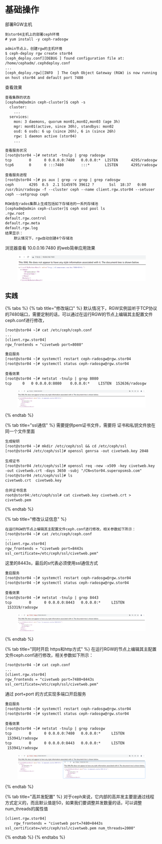 # 基础操作

部署RGW主机

```
到stor04主机上的部署ceph环境
# yum install -y ceph-radosgw
```

```
admin节点上，创建rgw的主机环境
$ ceph-deploy rgw create stor04
[ceph_deploy.conf][DEBUG ] found configuration file at: /home/cephadm/.cephdeploy.conf
...
[ceph_deploy.rgw][INFO  ] The Ceph Object Gateway (RGW) is now running on host stor04 and default port 7480
```

查看效果

```
查看集群的状态
[cephadm@admin ceph-cluster]$ ceph -s
  cluster:
    ...
  services:
    mon: 3 daemons, quorum mon01,mon02,mon03 (age 3h)
    mgr: mon01(active, since 30h), standbys: mon02
    osd: 6 osds: 6 up (since 26h), 6 in (since 26h)
    rgw: 1 daemon active (stor04)
    ...
```

```
查看服务状况
[root@stor04 ~]# netstat -tnulp | grep radosgw
tcp        0      0 0.0.0.0:7480   0.0.0.0:*  LISTEN      4295/radosgw
tcp6       0      0 :::7480        :::*       LISTEN      4295/radosgw
​
查看服务进程
[root@stor04 ~]# ps aux | grep -v grep | grep radosgw
ceph       4295  0.5  2.1 5145976 39612 ?       Ssl  18:37   0:00 /usr/bin/radosgw -f --cluster ceph --name client.rgw.stor04 --setuser ceph --setgroup ceph
```

```
RGW会在rados集群上生成包括如下存储池的一系列存储池
[cephadm@admin ceph-cluster]$ ceph osd pool ls
.rgw.root
default.rgw.control
default.rgw.meta
default.rgw.log
结果显示：
    默认情况下，rgw自动创建4个存储池
```

浏览器查看 10.0.0.16:7480 的web简单应用效果

<figure><img src="../../../../.gitbook/assets/image (6).png" alt=""><figcaption></figcaption></figure>

## 实践&#x20;

{% tabs %}
{% tab title="修改端口" %}
默认情况下，RGW实例监听于TCP协议的7480端口，需要定制的话，可以通过在运行RGW的节点上编辑其主配置文件ceph.conf进行修改，

```
[root@stor04 ~]# cat /etc/ceph/ceph.conf
...
[client.rgw.stor04]
rgw_frontends = "civetweb port=8080"
```

```
重启服务
[root@stor04 ~]# systemctl restart ceph-radosgw@rgw.stor04
[root@stor04 ~]# systemctl status ceph-radosgw@rgw.stor04
    
查看效果
[root@stor04 ~]# netstat -tnulp | grep 8080
tcp     0   0 0.0.0.0:8080    0.0.0.0:*    LISTEN  152636/radosgw
```

<figure><img src="../../../../.gitbook/assets/image (7).png" alt=""><figcaption></figcaption></figure>


{% endtab %}

{% tab title="ssl通信" %}
需要提供pem证书文件，需要将 证书和私钥文件放在同一个文件里面

```
生成秘钥
[root@stor04 ~]# mkdir /etc/ceph/ssl && cd /etc/ceph/ssl
[root@stor04 /etc/ceph/ssl]# openssl genrsa -out civetweb.key 2048
​
生成证书
[root@stor04 /etc/ceph/ssl]# openssl req -new -x509 -key civetweb.key -out civetweb.crt -days 3650 -subj "/CN=stor04.superopsmsb.com"
[root@stor04 /etc/ceph/ssl]# ls
civetweb.crt  civetweb.key
​
合并证书信息
root@stor04:/etc/ceph/ssl# cat civetweb.key civetweb.crt > civetweb.pem
```


{% endtab %}

{% tab title="修改认证信息" %}
```
在运行RGW的节点上编辑其主配置文件ceph.conf进行修改，相关参数如下所示：
[root@stor04 ~]# cat /etc/ceph/ceph.conf
...
[client.rgw.stor04]
rgw_frontends = "civetweb port=8443s ssl_certificate=/etc/ceph/ssl/civetweb.pem" 
```

这里的8443s，最后的s代表必须使用ssl通信方式

```
重启服务
[root@stor04 ~]# systemctl restart ceph-radosgw@rgw.stor04
[root@stor04 ~]# systemctl status ceph-radosgw@rgw.stor04
    
查看效果
[root@stor04 ~]# netstat -tnulp | grep 8443
tcp        0      0 0.0.0.0:8443   0.0.0.0:*     LISTEN      153319/radosgw
```

<figure><img src="../../../../.gitbook/assets/image (8).png" alt=""><figcaption></figcaption></figure>


{% endtab %}

{% tab title="同时开启 https和http方式" %}
在运行RGW的节点上编辑其主配置文件ceph.conf进行修改，相关参数如下所示：

```
[root@stor04 ~]# cat ceph.conf
...
[client.rgw.stor04]
rgw_frontends = "civetweb port=7480+8443s ssl_certificate=/etc/ceph/ssl/civetweb.pem"
```

通过 port+port 的方式实现多端口开启服务

```
重启服务
[root@stor04 ~]# systemctl restart ceph-radosgw@rgw.stor04
[root@stor04 ~]# systemctl status ceph-radosgw@rgw.stor04
    
查看效果
[root@stor04 ~]# netstat -tnulp | grep radosgw
tcp        0      0 0.0.0.0:7480   0.0.0.0:*     LISTEN      153941/radosgw
tcp        0      0 0.0.0.0:8443   0.0.0.0:*     LISTEN      153941/radosgw
```

<figure><img src="../../../../.gitbook/assets/image (9).png" alt=""><figcaption></figcaption></figure>


{% endtab %}

{% tab title="高并发配置" %}
对于ceph来说，它内部的高并发主要是通过线程方式定义的，而且默认值是50，如果我们要调整并发数量的话，可以调整num\_threads的属性值

```
[client.rgw.stor04]
    rgw_frontends = "civetweb port=7480+8443s ssl_certificate=/etc/ceph/ssl/civetweb.pem num_threads=2000"
```


{% endtab %}
{% endtabs %}
